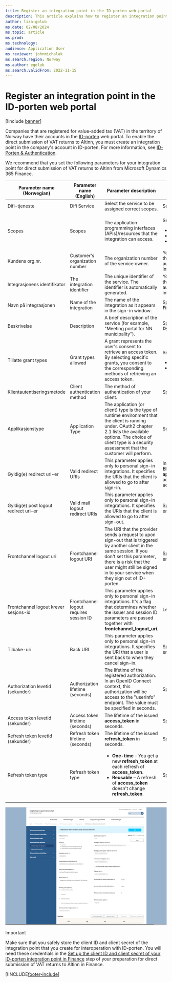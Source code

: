 ```yaml
---
title: Register an integration point in the ID-porten web portal
description: This article explains how to register an integration point in the ID-porten web portal in Norway.
author: liza-golub
ms.date: 02/08/2024
ms.topic: article
ms.prod: 
ms.technology: 
audience: Application User
ms.reviewer: johnmichalak
ms.search.region: Norway
ms.author: egolub
ms.search.validFrom: 2022-11-15
---
```


# Register an integration point in the ID-porten web portal

[!include [banner](../../includes/banner.md)]

Companies that are registered for value-added tax (VAT) in the territory of Norway have their accounts in the [ID-porten](https://samarbeid.digdir.no/id-porten/ta-i-bruk-id-porten/94) web portal. To enable the direct submission of VAT returns to Altinn, you must create an integration point in the company's account in ID-porten. For more information, see [ID-Porten & Authentication](https://skatteetaten.github.io/mva-meldingen/english/idportenauthentication/).

We recommend that you set the following parameters for your integration point for direct submission of VAT returns to Altinn from Microsoft Dynamics 365 Finance.

| Parameter name (Norwegian) | Parameter name (English) | Parameter description | Parameter value |
|---|---|---|---|
| Difi-tjeneste | Difi Service | Select the service to be assigned correct scopes. | Select **API-klient**. |
| Scopes | Scopes | The application programming interfaces (APIs)/resources that the integration can access. | <p>Select the following scopes:</p><ul><li>**openid**</li><li>**skatteetaten:mvameldinginnsending**</li><li>**skatteetaten:mvameldingvalidering**</li></ul> |
| Kundens org.nr. | Customer's organization number | The organization number of the service owner. | You don't have to specify any value in this field. The required value is automatically set when the setup of the integration point is saved. |
| Integrasjonens identifikator | The integration identifier | The unique identifier of the service. The identifier is automatically generated. | You don't have to specify any value in this field. The required value is automatically set when the setup of the integration point is saved. |
| Navn på integrasjonen | Name of the integration | The name of the integration as it appears in the sign-in window. | Specify **Microsoft Dynamics 365 Finance**. |
| Beskrivelse | Description | A brief description of the service (for example, "Meeting portal for NN municipality"). | Specify **Integration with Microsoft Dynamics 365 Finance**. |
| Tillatte grant types | Grant types allowed | A grant represents the user's consent to retrieve an access token. By selecting specific grants, you consent to the corresponding methods of retrieving an access token. | <p>Select the following grant types:</p><ul><li>**authorization_code**</li><li>**refresh_token**</li></ul> |
| Klientautentiseringsmetode | Client authentication method | The method of authentication of your client. | Specify **client_secret_post**. |
| Applikasjonstype | Application Type | The application (or client) type is the type of runtime environment that the client is running under. OAuth2 chapter 2.1 lists the available options. The choice of client type is a security assessment that the customer will perform. | Select **web**. |
| Gyldig(e) redirect uri-er | Valid redirect URIs | This parameter applies only to personal sign-in integrations. It specifies the URIs that the client is allowed to go to after sign-in. | In Finance, go to **Tax** \> **Setup** \> **Electronic messages** \> **Web applications**, copy the HTTPS internet address (URL) from the browser's address bar, and paste it into this field. |
| Gyldig(e) post logout redirect uri-er | Valid mail logout redirect URIs | This parameter applies only to personal sign-in integrations. It specifies the URIs that the client is allowed to go to after sign-out. | Specify the base URL of your Finance environment. |
| Frontchannel logout uri | Frontchannel logout URI | The URI that the provider sends a request to upon sign-out that is triggered by another client in the same session. If you don't set this parameter, there is a risk that the user might still be signed in to your service when they sign out of ID-porten. | Specify the base URL of your Finance environment. |
| Frontchannel logout krever sesjons-id | Frontchannel logout requires session ID | This parameter applies only to personal sign-in integrations. It's a flag that determines whether the issuer and session ID parameters are passed together with **frontchannel_logout_uri**. | Leave this checkbox cleared. |
| Tilbake-uri | Back URI | This parameter applies only to personal sign-in integrations. It specifies the URI that a user is sent back to when they cancel sign-in. | Specify the base URL of your Finance environment. |
| Authorization levetid (sekunder) | Authorization lifetime (seconds) | The lifetime of the registered authorization. In an OpenID Connect context, this authorization will be access to the "userinfo" endpoint. The value must be specified in seconds. | Specify **31536000** (= one year). |
| Access token levetid (sekunder) | Access token lifetime (seconds) | The lifetime of the issued **access_token** in seconds. | Specify **7200** (= two hours). |
| Refresh token levetid (sekunder) | Refresh token lifetime (seconds) | The lifetime of the issued **refresh_token** in seconds. | Specify **0** (zero). |
| Refresh token type | Refresh token type | <ul><li>**One-time** – You get a new **refresh_token** at each refresh of **access_token**.</li><li>**Reusable** – A refresh of **access_token** doesn't change **refresh_token**.</li></ul> | Specify **Engangs**. |

![Registering an integration point in the ID-porten web portal.](../media/emea-nor-vat-return-integration-point-2023.png)

> [!IMPORTANT]
> Make sure that you safely store the client ID and client secret of the integration point that you create for interoperation with ID-porten. You will need these credentials in the [Set up the client ID and client secret of your ID-porten integration point in Finance](emea-nor-vat-return-setup.md#client-credentials) step of your preparation for direct submission of VAT returns to Altinn in Finance.


[!INCLUDE[footer-include](../../../includes/footer-banner.md)]
